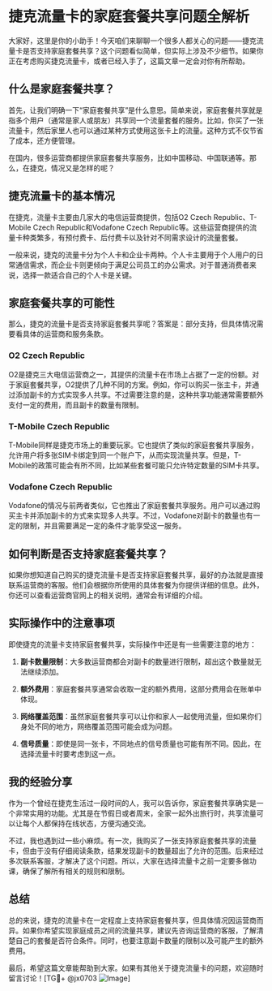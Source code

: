 # 捷克流量卡的家庭套餐共享问题全解析

大家好，这里是你的小助手！今天咱们来聊聊一个很多人都关心的问题——捷克流量卡是否支持家庭套餐共享？这个问题看似简单，但实际上涉及不少细节。如果你正在考虑购买捷克流量卡，或者已经入手了，这篇文章一定会对你有所帮助。

## 什么是家庭套餐共享？

首先，让我们明确一下“家庭套餐共享”是什么意思。简单来说，家庭套餐共享就是指多个用户（通常是家人或朋友）共享同一个流量套餐的服务。比如，你买了一张流量卡，然后家里人也可以通过某种方式使用这张卡上的流量。这种方式不仅节省了成本，还方便管理。

在国内，很多运营商都提供家庭套餐共享服务，比如中国移动、中国联通等。那么，在捷克，情况又是怎样的呢？

## 捷克流量卡的基本情况

在捷克，流量卡主要由几家大的电信运营商提供，包括O2 Czech Republic、T-Mobile Czech Republic和Vodafone Czech Republic等。这些运营商提供的流量卡种类繁多，有预付费卡、后付费卡以及针对不同需求设计的流量套餐。

一般来说，捷克的流量卡分为个人卡和企业卡两种。个人卡主要用于个人用户的日常通信需求，而企业卡则更倾向于满足公司员工的办公需求。对于普通消费者来说，选择一款适合自己的个人卡是关键。

## 家庭套餐共享的可能性

那么，捷克的流量卡是否支持家庭套餐共享呢？答案是：部分支持，但具体情况需要看具体的运营商和服务条款。

### O2 Czech Republic

O2是捷克三大电信运营商之一，其提供的流量卡在市场上占据了一定的份额。对于家庭套餐共享，O2提供了几种不同的方案。例如，你可以购买一张主卡，并通过添加副卡的方式实现多人共享。不过需要注意的是，这种共享功能通常需要额外支付一定的费用，而且副卡的数量有限制。

### T-Mobile Czech Republic

T-Mobile同样是捷克市场上的重要玩家。它也提供了类似的家庭套餐共享服务，允许用户将多张SIM卡绑定到同一个账户下，从而实现流量共享。但是，T-Mobile的政策可能会有所不同，比如某些套餐可能只允许特定数量的SIM卡共享。

### Vodafone Czech Republic

Vodafone的情况与前两者类似，它也推出了家庭套餐共享服务。用户可以通过购买主卡并添加副卡的方式来实现多人共享。不过，Vodafone对副卡的数量也有一定的限制，并且需要满足一定的条件才能享受这一服务。

## 如何判断是否支持家庭套餐共享？

如果你想知道自己购买的捷克流量卡是否支持家庭套餐共享，最好的办法就是直接联系运营商的客服。他们会根据你所使用的具体套餐为你提供详细的信息。此外，你还可以查看运营商官网上的相关说明，通常会有详细的介绍。

## 实际操作中的注意事项

即使捷克的流量卡支持家庭套餐共享，实际操作中还是有一些需要注意的地方：

1. **副卡数量限制**：大多数运营商都会对副卡的数量进行限制，超出这个数量就无法继续添加。
   
2. **额外费用**：家庭套餐共享通常会收取一定的额外费用，这部分费用会在账单中体现。

3. **网络覆盖范围**：虽然家庭套餐共享可以让你和家人一起使用流量，但如果你们身处不同的地方，网络覆盖范围可能会成为问题。

4. **信号质量**：即使是同一张卡，不同地点的信号质量也可能有所不同。因此，在选择流量卡时要考虑到这一点。

## 我的经验分享

作为一个曾经在捷克生活过一段时间的人，我可以告诉你，家庭套餐共享确实是一个非常实用的功能。尤其是在节假日或者周末，全家一起外出旅行时，共享流量可以让每个人都保持在线状态，方便沟通交流。

不过，我也遇到过一些小麻烦。有一次，我购买了一张支持家庭套餐共享的流量卡，但由于没有仔细阅读条款，结果发现副卡的数量超出了允许的范围。后来经过多次联系客服，才解决了这个问题。所以，大家在选择流量卡之前一定要多做功课，确保了解所有相关的规则和限制。

## 总结

总的来说，捷克的流量卡在一定程度上支持家庭套餐共享，但具体情况因运营商而异。如果你希望实现家庭成员之间的流量共享，建议先咨询运营商的客服，了解清楚自己的套餐是否符合条件。同时，也要注意副卡数量的限制以及可能产生的额外费用。

最后，希望这篇文章能帮助到大家。如果有其他关于捷克流量卡的问题，欢迎随时留言讨论！[TG💪+ @jx0703 ![Image](https://github.com/user-attachments/assets/dbca1d08-cadb-493c-b0ec-ad6f7a83f270)]